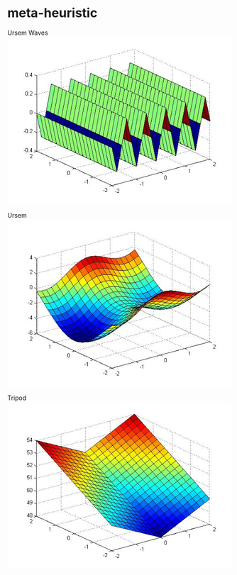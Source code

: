 # meta-heuristic

Ursem Waves
![ScreenShot](/ursemwaves.jpg)

Ursem
![ScreenShot](/ursem.jpg)

Tripod
![ScreenShot](/tripod.jpg)

